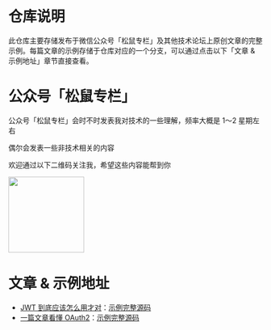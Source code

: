 # 仓库说明
此仓库主要存储发布于微信公众号「松鼠专栏」及其他技术论坛上原创文章的完整示例。每篇文章的示例存储于仓库对应的一个分支，可以通过点击以下「文章 & 示例地址」章节直接查看。

# 公众号「松鼠专栏」
公众号「松鼠专栏」会时不时发表我对技术的一些理解，频率大概是 1～2 星期左右

偶尔会发表一些非技术相关的内容

欢迎通过以下二维码关注我，希望这些内容能帮到你

<img src="https://mmbiz.qpic.cn/mmbiz_jpg/kfQPQbcRxcvGHNkcGnZY9jGQGjWw0BV48szibgxfqlFnclIvLkcYUoGdUBPJnWAE9ffMVa9Ficj4Q8iaaVbVcmgnQ/640?wx_fmt=jpeg&tp=webp&wxfrom=5&wx_lazy=1&wx_co=1" height="150" width="150">

# 文章 & 示例地址
- [JWT 到底应该怎么用才对](https://mp.weixin.qq.com/s/cTb2PDiQCXnYz7johBsmsA)：[示例完整源码](https://github.com/yo-squirrel/article-source-code/tree/article/jwt)
- [一篇文章看懂 OAuth2](https://mp.weixin.qq.com/s/Qpb03oBqODJjCz-HRGHnYQ)：[示例完整源码](https://github.com/yo-squirrel/article-source-code/tree/article/oauth2)
